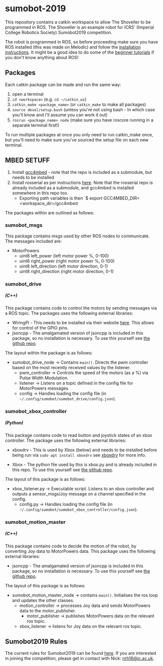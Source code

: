 # sumobot-2019

This repository contains a catkin workspace to allow The Shoveller to be programmed in ROS. The Shoveller is an example robot for ICRS' (Imperial College Robotics Society) Sumobot2019 competition.

The robot is programmed in ROS, so before proceeding make sure you have ROS installed (this was made on Melodic) and follow the [installation instructions](http://wiki.ros.org/ROS/Installation). It might be a good idea to do some of the [beginner tutorials](http://wiki.ros.org/ROS/Tutorials) if you don't know anything about ROS!

## Packages

Each catkin package can be made and run the same way:

1. open a terminal
2. `cd <workspace>` (e.g. `cd ~/catkin_ws`)
3. `catkin_make <package_name>` (or `catkin_make` to make all packages)
4. `source devel/setup.bash` (unless you're not using bash - In which case you'll know and I'll assume you can work it out)
5. `rosrun <package_name> node` (make sure you have roscore running in a separate terminal first!)

To run multiple packages at once you only need to run catkin_make once, but you'll need to make sure you've sourced the setup file on each new terminal.

## MBED SETUFF
1. Install [gcc4mbed](https://github.com/adamgreen/gcc4mbed) - note that the repo is included as a submodule, but needs to be installed
2. Install rosserial as per instructions [here](http://wiki.ros.org/rosserial_mbed/Tutorials/rosserial_mbed%20Setup). Note that the rosserial repo is already included as a submodule, and gcc4mbed is installed somewhere in this repo too.
    - Exporting path variables is then `$ export GCC4MBED_DIR=<workspace_dir>/gcc4mbed


The packages within are outlined as follows:

### sumobot_msgs

This package contains msgs used by other ROS nodes to communicate. The messages included are:

 - MotorPowers
     - uint8 left_power (left motor power %, 0-100)
     - uint8 right_power (right motor power %, 0-100)
     - uint8 left_direction (left motor direction, 0-1)
     - uint8 right_direction (right motor direction, 0-1)

### sumobot_drive
##### (C++)

This package contains code to control the motors by sending messages via a ROS topic. The packages uses the following external libraries:

 - WiringPi - This needs to be installed via their website [here](http://wiringpi.com/download-and-install/). This allows for control of the GPIO pins.
 - jsoncpp - The amalgamated version of jsoncpp is included in this package, so no installation is necessary. To use this yourself see [the github repo](https://github.com/open-source-parsers/jsoncpp).

The layout within the package is as follows:
 - sumobot_drive_node -> Contains `main()`. Directs the pwm controller based on the most recently received values by the listener.
     - pwm_controller -> Controls the speed of the motors (as a %) via Pulse Width Modulation.
     - listener -> Listens on a topic defined in the config file for MotorPowers messages.
     - config -> Handles loading the config file (in `~/.config/sumobot/sumobot_drive/config.json`).

### sumobot_xbox_controller
##### (Python)

This package contains code to read button and joystick states of an xbox controller. The package uses the following external libraries:

 - xboxdrv - This is used by Xbox (below) and needs to be installed before being run via `sudo apt install xboxdrv` see [xboxdrv](http://xboxdrv.gitlab.io/) for more info.

 - Xbox - The python file used by this is xbox.py and is already included in this repo. To use this yourself see [the github repo](https://github.com/FRC4564/Xbox).

The layout of this package is as follows:
 - xbox_listener.py -> Executable script. Listens to an xbox controller and outputs a sensor_msgs/Joy message on a channel specified in the config.
     - config.py -> Handles loading the config file (in `~/.config/sumobot/sumobot_xbox_controller/config.json`).

### sumobot_motion_master
##### (C++)

This package contains code to decide the motion of the robot, by converting Joy data to MotorPowers data. This package uses the following external libraries:

 - jsoncpp - The amalgamated version of jsoncpp is included in this package, so no installation is necessary. To use this yourself see [the github repo](https://github.com/open-source-parsers/jsoncpp).

The layout of this package is as follows:
 - sumobot_motion_master_node -> contains `main()`. Initialises the ros loop and updates the other classes.
     - motion_controller -> processes Joy data and sends MotorPowers data to the motor_publisher.
         - motor_publisher -> publishes MotorPowers data on the relevant ros topic.
     - xbox_listener -> listens for Joy data on the relevant ros topic.


## Sumobot2019 Rules

The current rules for Sumobot2019 can be found [here](http://sumobotrules.icrs.io). If you are interested in joining the competition, please get in contact with Nick: nrh16@ic.ac.uk.
